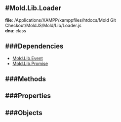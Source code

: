 
#Mold.Lib.Loader
---------------------------------------

__file__: /Applications/XAMPP/xamppfiles/htdocs/Mold Git Checkout/MoldJS/Mold/Lib/Loader.js  
__dna__: class  


	






###Dependencies
--------------

* [Mold.Lib.Event](../../Mold/Lib/Event.md) 
* [Mold.Lib.Promise](../../Mold/Lib/Promise.md) 



   
###Methods
--------------
 

 
  
###Properties
-------------


 

###Objects
------------



		
